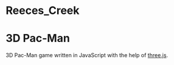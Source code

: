 # Reeces_Creek
# 3D Pac-Man

3D Pac-Man game written in JavaScript with the help of [three.js](https://threejs.org/).

